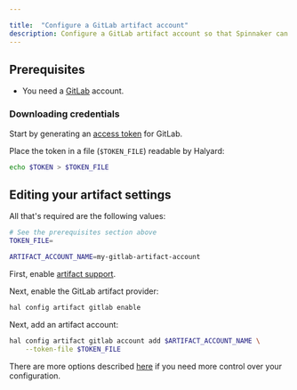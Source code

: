 ```yaml
---

title:  "Configure a GitLab artifact account"
description: Configure a GitLab artifact account so that Spinnaker can download files from GitLab.
---
```


## Prerequisites

* You need a [GitLab](https://gitlab.com) account.

### Downloading credentials

Start by generating an [access token](https://docs.gitlab.com/ee/user/profile/personal_access_tokens.html)
for GitLab.

Place the token in a file (`$TOKEN_FILE`) readable by Halyard:

```bash
echo $TOKEN > $TOKEN_FILE
```

## Editing your artifact settings

All that's required are the following values:

```bash
# See the prerequisites section above
TOKEN_FILE=

ARTIFACT_ACCOUNT_NAME=my-gitlab-artifact-account
```

First, enable [artifact support](/reference/artifacts-with-artifactsrewrite//#enabling-artifact-support).

Next, enable the GitLab artifact provider:

```bash
hal config artifact gitlab enable
```

Next, add an artifact account:

```bash
hal config artifact gitlab account add $ARTIFACT_ACCOUNT_NAME \
    --token-file $TOKEN_FILE
```

There are more options described
[here](/reference/halyard/commands#hal-config-artifact-gitlab-account-edit)
if you need more control over your configuration.
